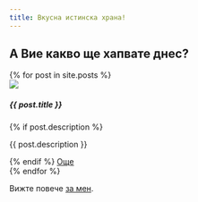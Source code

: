```yaml
---
title: Вкусна истинска храна!
---
```

<h2 class="text-center">А Вие какво ще хапвате днес?</h2>

<div class="container text-center">
{% for post in site.posts %}
    <div class="card mb-3" style="max-width: 640px;">
    <div class="row g-0">
        <div class="col-lg-4">
        <img src="{{ post.imagePaths[0] }}" class="img-fluid rounded">
        </div>
        <div class="col-lg-8">
        <div class="card-body">
            <h5 class="card-title">{{ post.title }}</h5>
{% if post.description %}
            <p class="card-text">{{ post.description }}</p>
{% endif %}
            <a href="{{ post.url }}" class="card-link">Още</a>
        </div>
        </div>
    </div>
    </div>
{% endfor %}
</div>

Вижте повече [за мен](/about.html).

